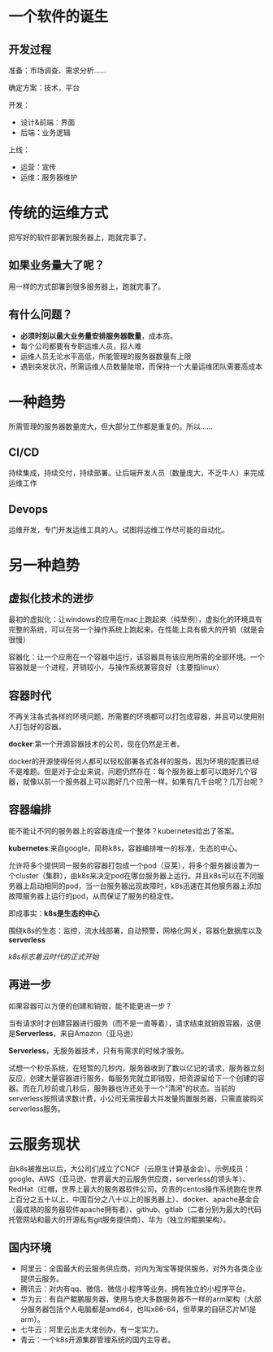 # 一个软件的诞生

## 开发过程

准备：市场调查、需求分析……

确定方案：技术，平台

开发：

- 设计&前端：界面
- 后端：业务逻辑

上线：

- 运营：宣传
- 运维：服务器维护

# 传统的运维方式

把写好的软件部署到服务器上，跑就完事了。

## 如果业务量大了呢？

用一样的方式部署到很多服务器上，跑就完事了。

## 有什么问题？

- **必须时刻以最大业务量安排服务器数量**，成本高。
- 每个公司都要有专职运维人员，招人难
- 运维人员无论水平高低，所能管理的服务器数量有上限
- 遇到突发状况，所需运维人员数量陡增，而保持一个大量运维团队需要高成本

# 一种趋势

所需管理的服务器数量庞大，但大部分工作都是重复的。所以……

## CI/CD

持续集成，持续交付，持续部署。让后端开发人员（数量庞大，不乏牛人）来完成运维工作

## Devops

运维开发，专门开发运维工具的人。试图将运维工作尽可能的自动化。

# 另一种趋势

## 虚拟化技术的进步

最初的虚拟化：让windows的应用在mac上跑起来（纯举例），虚拟化的环境具有完整的系统，可以在另一个操作系统上跑起来。在性能上具有极大的开销（就是会很慢）

容器化：让一个应用在一个容器中运行，该容器具有该应用所需的全部环境。一个容器就是一个进程，开销较小，与操作系统兼容良好（主要指linux）

## 容器时代

不再关注各式各样的环境问题，所需要的环境都可以打包成容器，并且可以使用别人打包好的容器。

**docker**:第一个开源容器技术的公司，现在仍然是王者。

docker的开源使得任何人都可以轻松部署各式各样的服务，因为环境的配置已经不是难题。但是对于企业来说，问题仍然存在：每个服务器上都可以跑好几个容器，就像以前一个服务器上可以跑好几个应用一样。如果有几千台呢？几万台呢？

## 容器编排

能不能让不同的服务器上的容器连成一个整体？kubernetes给出了答案。

**kubernetes**:来自google，简称k8s，容器编排唯一的标准，生态的中心。

允许将多个提供同一服务的容器打包成一个pod（豆荚），将多个服务器设置为一个cluster（集群），由k8s来决定pod在哪台服务器上运行。并且k8s可以在不同服务器上启动相同的pod，当一台服务器出现故障时，k8s迅速在其他服务器上添加故障服务器上运行的pod，从而保证了服务的稳定性。

即成事实：**k8s是生态的中心**

围绕k8s的生态：监控，流水线部署，自动预警，网格化网关，容器化数据库以及**serverless**

*k8s标志着云时代的正式开始*

## 再进一步

如果容器可以方便的创建和销毁，能不能更进一步？

当有请求时才创建容器进行服务（而不是一直等着），请求结束就销毁容器，这便是**Serverless**，来自Amazon（亚马逊）

**Serverless**，无服务器技术，只有有需求的时候才服务。

试想一个秒杀系统，在短暂的几秒内，服务器收到了数以亿记的请求，服务器立刻反应，创建大量容器进行服务，每服务完就立即销毁，把资源留给下一个创建的容器。而在几秒前或几秒后，服务器也许还处于一个“清闲”的状态。当前的serverless按照请求数计费，小公司无需按最大并发量购置服务器，只需直接购买serverless服务。

# 云服务现状

自k8s被推出以后，大公司们成立了CNCF（云原生计算基金会）。示例成员：google、AWS（亚马逊，世界最大的云服务供应商，serverless的领头羊）、RedHat（红帽，世界上最大的服务器软件公司，负责的centos操作系统跑在世界上百分之五十以上，中国百分之八十以上的服务器上）、docker、apache基金会（最成熟的服务器软件apache拥有者）、github、gitlab（二者分别为最大的代码托管网站和最大的开源私有git服务提供商）、华为（独立的鲲鹏架构）。

## 国内环境

- 阿里云：全国最大的云服务供应商，对内为淘宝等提供服务，对外为各类企业提供云服务。
- 腾讯云：对内有qq、微信、微信小程序等业务。拥有独立的小程序平台。
- 华为云：有自产鲲鹏服务器，使用与绝大多数服务器不一样的arm架构（大部分服务器包括个人电脑都是amd64，也叫x86-64，但苹果的自研芯片M1是arm）。
- 七牛云：阿里云出走大佬创办，有一定实力。
- 青云：一个k8s开源集群管理系统的国内主导者。